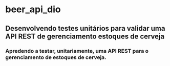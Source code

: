 # beer_api_dio

## Desenvolvendo testes unitários para validar uma API REST de gerenciamento estoques de cerveja
### Apredendo a testar, unitariamente, uma API REST para o gerenciamento de estoques de cerveja.
